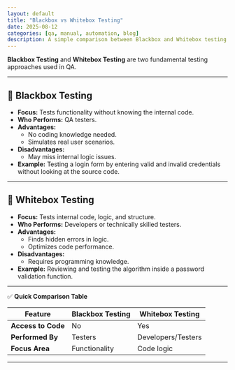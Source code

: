 ```yaml
---
layout: default
title: "Blackbox vs Whitebox Testing"
date: 2025-08-12
categories: [qa, manual, automation, blog]
description: A simple comparison between Blackbox and Whitebox testing techniques.
---
```


**Blackbox Testing** and **Whitebox Testing** are two fundamental testing approaches used in QA.

---

## 🖤 **Blackbox Testing**
- **Focus:** Tests functionality without knowing the internal code.  
- **Who Performs:** QA testers.  
- **Advantages:**  
  - No coding knowledge needed.  
  - Simulates real user scenarios.  
- **Disadvantages:**  
  - May miss internal logic issues.  
- **Example:** Testing a login form by entering valid and invalid credentials without looking at the source code.

---

## 🤍 **Whitebox Testing**
- **Focus:** Tests internal code, logic, and structure.  
- **Who Performs:** Developers or technically skilled testers.  
- **Advantages:**  
  - Finds hidden errors in logic.  
  - Optimizes code performance.  
- **Disadvantages:**  
  - Requires programming knowledge.  
- **Example:** Reviewing and testing the algorithm inside a password validation function.

---

✅ **Quick Comparison Table**

| Feature         | Blackbox Testing      | Whitebox Testing        |
|-----------------|-----------------------|-------------------------|
| **Access to Code** | No                  | Yes                     |
| **Performed By**  | Testers              | Developers/Testers      |
| **Focus Area**    | Functionality        | Code logic              |

---
